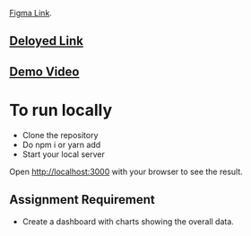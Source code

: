 [Figma Link](https://www.figma.com/file/rPskawgzhH0dxOAPRQNy8Z/DASHBOARD?type=design&node-id=0-1&mode=design&t=u6pSjHWy1gTZbPBb-0).

## [Deloyed Link](https://zag-dash.vercel.app/)

## [Demo Video](https://drive.google.com/file/d/1zRYg1xyHhSFSypR6lESUj5uSu-5UGY5u/view?usp=sharing)


# To run locally 

* Clone the repository
* Do npm i or yarn add
* Start your local server

Open [http://localhost:3000](http://localhost:3000) with your browser to see the result.

## Assignment Requirement
* Create a dashboard with charts showing the overall data.







